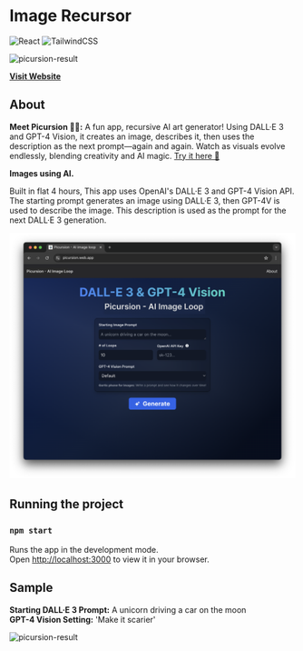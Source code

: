 # Image Recursor

![React](https://img.shields.io/badge/react-%2320232a.svg?style=for-the-badge&logo=react&logoColor=%2361DAFB) ![TailwindCSS](https://img.shields.io/badge/tailwindcss-%2338B2AC.svg?style=for-the-badge&logo=tailwind-css&logoColor=white)


<img src="https://raw.githubusercontent.com/sachnaror/picursion/main/.asst/result.gif" alt="picursion-result" width="500"/>


[**Visit Website**](https://picursion.web.app/)

## About

**Meet Picursion 🎨🔄:** A fun app, recursive AI art generator! Using DALL·E 3 and GPT-4 Vision, it creates an image, describes it, then uses the description as the next prompt—again and again. Watch as visuals evolve endlessly, blending creativity and AI magic. [Try it here 🚀](https://picursion.web.app/)

**Images using AI.**

Built in flat 4 hours, This app uses OpenAI's DALL·E 3 and GPT-4 Vision API. The starting prompt generates an image using DALL·E 3, then GPT-4V is used to describe the image. This description is used as the prompt for the next DALL·E 3 generation.


[![Picursion](https://raw.githubusercontent.com/sachnaror/picursion/main/public/socialshare.jpg)](https://picursion.web.app/)


## Running the project
### `npm start`

Runs the app in the development mode.\
Open [http://localhost:3000](http://localhost:3000) to view it in your browser.

## Sample

**Starting DALL·E 3 Prompt:** A unicorn driving a car on the moon\
**GPT-4 Vision Setting:** 'Make it scarier'

<img src="https://raw.githubusercontent.com/sachnaror/picursion/main/.asst/result.gif" alt="picursion-result" width="500"/>


